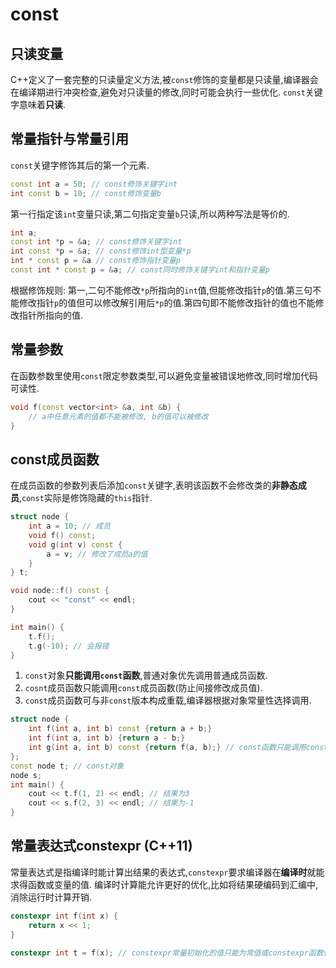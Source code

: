 # const
## 只读变量
C++定义了一套完整的只读量定义方法,被`const`修饰的变量都是只读量,编译器会在编译期进行冲突检查,避免对只读量的修改,同时可能会执行一些优化.
`const`关键字意味着**只读**.

## 常量指针与常量引用
`const`关键字修饰其后的第一个元素.
```cpp
const int a = 50; // const修饰关键字int
int const b = 10; // const修饰变量b
```
第一行指定该`int`变量只读,第二句指定变量`b`只读,所以两种写法是等价的.
```cpp
int a;
const int *p = &a; // const修饰关键字int
int const *p = &a; // const修饰int型变量*p
int * const p = &a // const修饰指针变量p
const int * const p = &a; // const同时修饰关键字int和指针变量p
```
根据修饰规则: 第一,二句不能修改`*p`所指向的`int`值,但能修改指针`p`的值.第三句不能修改指针`p`的值但可以修改解引用后`*p`的值.第四句即不能修改指针的值也不能修改指针所指向的值.

## 常量参数
在函数参数里使用`const`限定参数类型,可以避免变量被错误地修改,同时增加代码可读性.
```cpp
void f(const vector<int> &a, int &b) {
	// a中任意元素的值都不能被修改, b的值可以被修改
}
```

## const成员函数
在成员函数的参数列表后添加`const`关键字,表明该函数不会修改类的**非静态成员**,`const`实际是修饰隐藏的`this`指针.
```cpp
struct node {
	int a = 10; // 成员
	void f() const;
	void g(int v) const {
		a = v; // 修改了成员a的值
	}
} t;

void node::f() const {
	cout << "const" << endl;
}

int main() {
	t.f();
	t.g(-10); // 会报错
}
```
1. `const`对象**只能调用`const`函数**,普通对象优先调用普通成员函数.
2. `cosnt`成员函数只能调用`const`成员函数(防止间接修改成员值).
3. `const`成员函数可与非`const`版本构成重载,编译器根据对象常量性选择调用.
```cpp
struct node {
	int f(int a, int b) const {return a + b;}
	int f(int a, int b) {return a - b;}
	int g(int a, int b) const {return f(a, b);} // const函数只能调用const函数
};
const node t; // const对象
node s;
int main() {
	cout << t.f(1, 2) << endl; // 结果为3
	cout << s.f(2, 3) << endl; // 结果为-1
}
```

## 常量表达式constexpr (C++11)
常量表达式是指编译时能计算出结果的表达式,`constexpr`要求编译器在**编译时**就能求得函数或变量的值.
编译时计算能允许更好的优化,比如将结果硬编码到汇编中,消除运行时计算开销.
```cpp
constexpr int f(int x) {
	return x << 1;
}

constexpr int t = f(x); // constexpr常量初始化的值只能为常值或constexpr函数值
```
